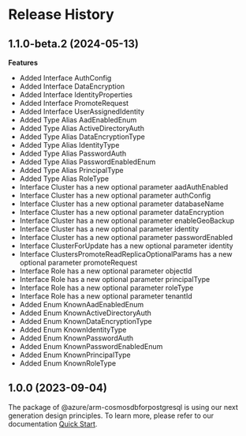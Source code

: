 # Release History
    
## 1.1.0-beta.2 (2024-05-13)
    
**Features**

  - Added Interface AuthConfig
  - Added Interface DataEncryption
  - Added Interface IdentityProperties
  - Added Interface PromoteRequest
  - Added Interface UserAssignedIdentity
  - Added Type Alias AadEnabledEnum
  - Added Type Alias ActiveDirectoryAuth
  - Added Type Alias DataEncryptionType
  - Added Type Alias IdentityType
  - Added Type Alias PasswordAuth
  - Added Type Alias PasswordEnabledEnum
  - Added Type Alias PrincipalType
  - Added Type Alias RoleType
  - Interface Cluster has a new optional parameter aadAuthEnabled
  - Interface Cluster has a new optional parameter authConfig
  - Interface Cluster has a new optional parameter databaseName
  - Interface Cluster has a new optional parameter dataEncryption
  - Interface Cluster has a new optional parameter enableGeoBackup
  - Interface Cluster has a new optional parameter identity
  - Interface Cluster has a new optional parameter passwordEnabled
  - Interface ClusterForUpdate has a new optional parameter identity
  - Interface ClustersPromoteReadReplicaOptionalParams has a new optional parameter promoteRequest
  - Interface Role has a new optional parameter objectId
  - Interface Role has a new optional parameter principalType
  - Interface Role has a new optional parameter roleType
  - Interface Role has a new optional parameter tenantId
  - Added Enum KnownAadEnabledEnum
  - Added Enum KnownActiveDirectoryAuth
  - Added Enum KnownDataEncryptionType
  - Added Enum KnownIdentityType
  - Added Enum KnownPasswordAuth
  - Added Enum KnownPasswordEnabledEnum
  - Added Enum KnownPrincipalType
  - Added Enum KnownRoleType
    
    
## 1.0.0 (2023-09-04)

The package of @azure/arm-cosmosdbforpostgresql is using our next generation design principles. To learn more, please refer to our documentation [Quick Start](https://aka.ms/azsdk/js/mgmt/quickstart).
